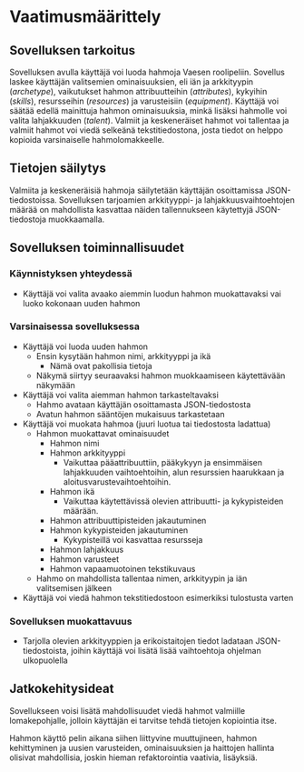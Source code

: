 # Vaatimusmäärittely

## Sovelluksen tarkoitus
Sovelluksen avulla käyttäjä voi luoda hahmoja Vaesen roolipeliin. Sovellus laskee käyttäjän valitsemien ominaisuuksien, eli iän ja arkkityypin (_archetype_), vaikutukset hahmon attribuutteihin (_attributes_), kykyihin (_skills_), resursseihin (_resources_) ja varusteisiin (_equipment_). Käyttäjä voi säätää edellä mainittuja hahmon ominaisuuksia, minkä lisäksi hahmolle voi valita lahjakkuuden (_talent_). Valmiit ja keskeneräiset hahmot voi tallentaa ja valmiit hahmot voi viedä selkeänä tekstitiedostona, josta tiedot on helppo kopioida varsinaiselle hahmolomakkeelle.

## Tietojen säilytys
Valmiita ja keskeneräisiä hahmoja säilytetään käyttäjän osoittamissa JSON-tiedostoissa. Sovelluksen tarjoamien arkkityyppi- ja lahjakkuusvaihtoehtojen määrää on mahdollista kasvattaa näiden tallennukseen käytettyjä JSON-tiedostoja muokkaamalla.

## Sovelluksen toiminnallisuudet

### Käynnistyksen yhteydessä
- Käyttäjä voi valita avaako aiemmin luodun hahmon muokattavaksi vai luoko kokonaan uuden hahmon

### Varsinaisessa sovelluksessa
- Käyttäjä voi luoda uuden hahmon
    - Ensin kysytään hahmon nimi, arkkityyppi ja ikä
        - Nämä ovat pakollisia tietoja
    - Näkymä siirtyy seuraavaksi hahmon muokkaamiseen käytettävään näkymään
- Käyttäjä voi valita aiemman hahmon tarkasteltavaksi
    - Hahmo avataan käyttäjän osoittamasta JSON-tiedostosta
    - Avatun hahmon sääntöjen mukaisuus tarkastetaan
- Käyttäjä voi muokata hahmoa (juuri luotua tai tiedostosta ladattua)
    - Hahmon muokattavat ominaisuudet
        - Hahmon nimi
        - Hahmon arkkityyppi
            - Vaikuttaa pääattribuuttiin, pääkykyyn ja ensimmäisen lahjakkuuden vaihtoehtoihin, alun resurssien haarukkaan ja aloitusvarustevaihtoehtoihin.
        - Hahmon ikä
            - Vaikuttaa käytettävissä olevien attribuutti- ja kykypisteiden määrään.
        - Hahmon attribuuttipisteiden jakautuminen
        - Hahmon kykypisteiden jakautuminen
            - Kykypisteillä voi kasvattaa resursseja 
        - Hahmon lahjakkuus
        - Hahmon varusteet
        - Hahmon vapaamuotoinen tekstikuvaus
    - Hahmo on mahdollista tallentaa nimen, arkkityypin ja iän valitsemisen jälkeen
- Käyttäjä voi viedä hahmon tekstitiedostoon esimerkiksi tulostusta varten

### Sovelluksen muokattavuus
- Tarjolla olevien arkkityyppien ja erikoistaitojen tiedot ladataan JSON-tiedostoista, joihin käyttäjä voi lisätä lisää vaihtoehtoja ohjelman ulkopuolella

## Jatkokehitysideat
Sovellukseen voisi lisätä mahdollisuudet viedä hahmot valmiille lomakepohjalle, jolloin käyttäjän ei tarvitse tehdä tietojen kopiointia itse.

Hahmon käyttö pelin aikana siihen liittyvine muuttujineen, hahmon kehittyminen ja uusien varusteiden, ominaisuuksien ja haittojen hallinta olisivat mahdollisia, joskin hieman refaktorointia vaativia, lisäyksiä.